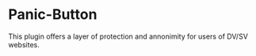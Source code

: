 # Panic-Button
This plugin offers a layer of protection and annonimity for users of DV/SV websites.
